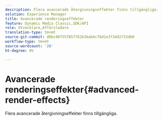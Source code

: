 ```yaml
---
description: Flera avancerade återgivningseffekter finns tillgängliga.
solution: Experience Manager
title: Avancerade renderingseffekter
feature: Dynamic Media Classic,SDK/API
role: Utvecklare,Affärsledare
translation-type: tm+mt
source-git-commit: d0bc88f55f857762b3bab4c76d1e3f3dd2733d60
workflow-type: tm+mt
source-wordcount: '26'
ht-degree: 0%

---
```



# Avancerade renderingseffekter{#advanced-render-effects}

Flera avancerade återgivningseffekter finns tillgängliga.

